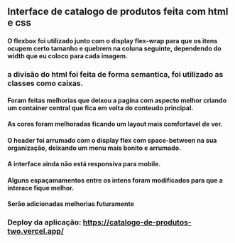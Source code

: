 ## Interface de catalogo de produtos feita com html e css
#### O flexbox foi utilizado junto com o display flex-wrap para que os itens ocupem certo tamanho e quebrem na coluna seguinte, dependendo do width que eu coloco para cada imagem.
### a divisão do html foi feita de forma semantica, foi utilizado as classes como caixas.
#### Foram feitas melhorias que deixou a pagina com aspecto melhor criando um container central que fica em volta do conteudo principal.
#### As cores foram melhoradas ficando um layout mais comfortavel de ver.
#### O header foi arrumado com o display flex com space-between na sua organização, deixando um menu mais bonito e arrumado.
#### A interface ainda não está responsiva para mobile.
#### Alguns espaçamamentos entre os intens foram modificados para que a interace fique melhor.
#### Serão adicionadas melhorias futuramente
### **Deploy da aplicação:** https://catalogo-de-produtos-two.vercel.app/
